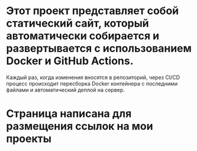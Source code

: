 # Этот проект представляет собой статический сайт, который автоматически собирается и развертывается с использованием Docker и GitHub Actions. 
Каждый раз, когда изменения вносятся в репозиторий, через CI/CD процесс происходит пересборка Docker контейнера с последними файлами и автоматический деплой на сервер.
# Страница написана для размещения ссылок на мои проекты